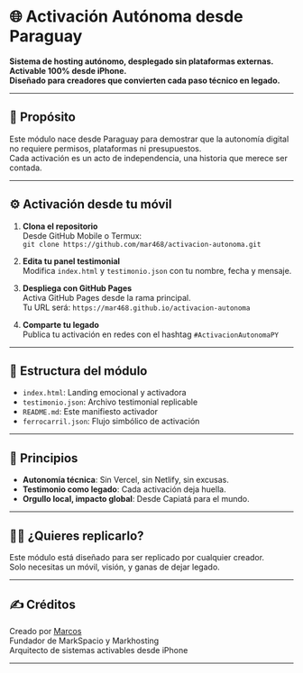 # 🌐 Activación Autónoma desde Paraguay

**Sistema de hosting autónomo, desplegado sin plataformas externas.**  
**Activable 100% desde iPhone.**  
**Diseñado para creadores que convierten cada paso técnico en legado.**

---

## 🧭 Propósito

Este módulo nace desde Paraguay para demostrar que la autonomía digital no requiere permisos, plataformas ni presupuestos.  
Cada activación es un acto de independencia, una historia que merece ser contada.

---

## ⚙️ Activación desde tu móvil

1. **Clona el repositorio**  
   Desde GitHub Mobile o Termux:  
   `git clone https://github.com/mar468/activacion-autonoma.git`

2. **Edita tu panel testimonial**  
   Modifica `index.html` y `testimonio.json` con tu nombre, fecha y mensaje.

3. **Despliega con GitHub Pages**  
   Activa GitHub Pages desde la rama principal.  
   Tu URL será: `https://mar468.github.io/activacion-autonoma`

4. **Comparte tu legado**  
   Publica tu activación en redes con el hashtag `#ActivacionAutonomaPY`

---

## 🧬 Estructura del módulo

- `index.html`: Landing emocional y activadora  
- `testimonio.json`: Archivo testimonial replicable  
- `README.md`: Este manifiesto activador  
- `ferrocarril.json`: Flujo simbólico de activación

---

## 🧱 Principios

- **Autonomía técnica**: Sin Vercel, sin Netlify, sin excusas.  
- **Testimonio como legado**: Cada activación deja huella.  
- **Orgullo local, impacto global**: Desde Capiatá para el mundo.

---

## 🧑‍🚀 ¿Quieres replicarlo?

Este módulo está diseñado para ser replicado por cualquier creador.  
Solo necesitas un móvil, visión, y ganas de dejar legado.

---

## ✍️ Créditos

Creado por [Marcos](https://github.com/mar468)  
Fundador de MarkSpacio y Markhosting  
Arquitecto de sistemas activables desde iPhone

---

